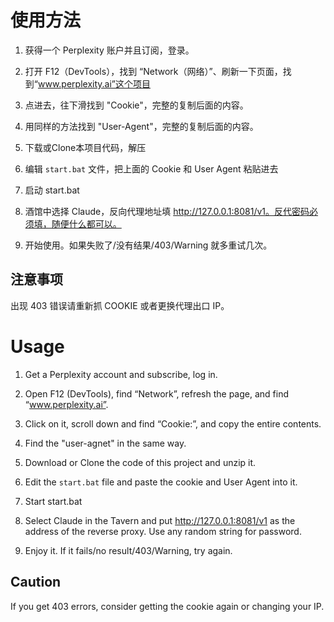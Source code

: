 # 使用方法

1. 获得一个 Perplexity 账户并且订阅，登录。

2. 打开 F12（DevTools），找到 “Network（网络）”、刷新一下页面，找到“www.perplexity.ai”这个项目

3. 点进去，往下滑找到 "Cookie"，完整的复制后面的内容。

4. 用同样的方法找到 "User-Agent"，完整的复制后面的内容。

5. 下载或Clone本项目代码，解压

6. 编辑 `start.bat` 文件，把上面的 Cookie 和 User Agent 粘贴进去

7. 启动 start.bat

8. 酒馆中选择 Claude，反向代理地址填 http://127.0.0.1:8081/v1。反代密码必须填，随便什么都可以。

9. 开始使用。如果失败了/没有结果/403/Warning 就多重试几次。

## 注意事项

出现 403 错误请重新抓 COOKIE 或者更换代理出口 IP。

# Usage

1. Get a Perplexity account and subscribe, log in.

2. Open F12 (DevTools), find “Network”, refresh the page, and find “www.perplexity.ai”.

3. Click on it, scroll down and find “Cookie:”, and copy the entire contents.

4. Find the "user-agnet" in the same way.

5. Download or Clone the code of this project and unzip it.

6. Edit the `start.bat` file and paste the cookie and User Agent into it.

7. Start start.bat

8. Select Claude in the Tavern and put http://127.0.0.1:8081/v1 as the address of the reverse proxy. Use any random string for password.

9. Enjoy it. If it fails/no result/403/Warning, try again.

## Caution

If you get 403 errors, consider getting the cookie again or changing your IP.